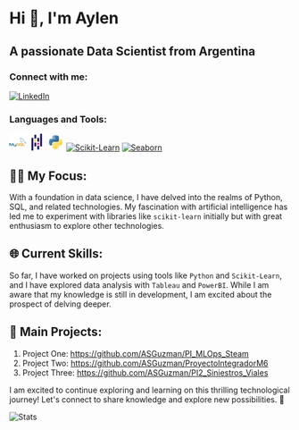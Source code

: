 # Hi 👋, I'm Aylen
## A passionate Data Scientist from Argentina

### Connect with me:
[<img src="https://raw.githubusercontent.com/rahuldkjain/github-profile-readme-generator/master/src/images/icons/Social/linked-in-alt.svg" alt="LinkedIn" width="30" height="30">](https://linkedin.com/in/aylén-sol-guzman)

### Languages and Tools:
[<img src="https://raw.githubusercontent.com/devicons/devicon/master/icons/mysql/mysql-original-wordmark.svg" alt="MySQL" width="30" height="30">](https://www.mysql.com/)
[<img src="https://raw.githubusercontent.com/devicons/devicon/2ae2a900d2f041da66e950e4d48052658d850630/icons/pandas/pandas-original.svg" alt="Pandas" width="30" height="30">](https://pandas.pydata.org/)
[<img src="https://raw.githubusercontent.com/devicons/devicon/master/icons/python/python-original.svg" alt="Python" width="30" height="30">](https://www.python.org/)
[<img src="https://raw.githubusercontent.com/devicons/devicon/master/icons/scikit-learn/scikit-learn-original.svg" alt="Scikit-Learn" width="30" height="30">](https://scikit-learn.org/)
[<img src="https://seaborn.pydata.org/_images/logo-mark-lightbg.svg" alt="Seaborn" width="30" height="30">](https://seaborn.pydata.org/)

## 👩‍💻 My Focus:
With a foundation in data science, I have delved into the realms of Python, SQL, and related technologies. My fascination with artificial intelligence has led me to experiment with libraries like `scikit-learn` initially but with great enthusiasm to explore other technologies.

## 🌐 Current Skills:
So far, I have worked on projects using tools like `Python` and `Scikit-Learn`, and I have explored data analysis with `Tableau` and `PowerBI`. While I am aware that my knowledge is still in development, I am excited about the prospect of delving deeper.

## 🚀 Main Projects:
1. Project One: https://github.com/ASGuzman/PI_MLOps_Steam
2. Project Two: https://github.com/ASGuzman/ProyectoIntegradorM6
3. Project Three: https://github.com/ASGuzman/PI2_Siniestros_Viales

I am excited to continue exploring and learning on this thrilling technological journey! Let's connect to share knowledge and explore new possibilities. 🌟

![Stats](https://github-readme-stats.vercel.app/api?username=asguzman&show_icons=true&locale=en)



